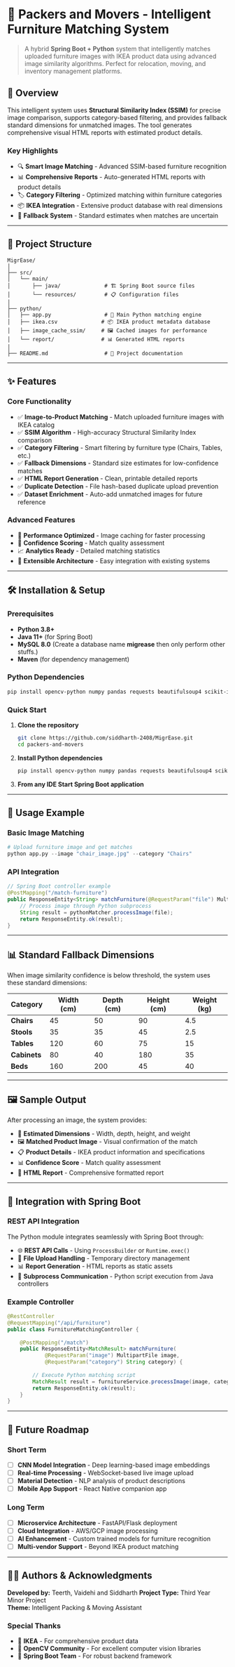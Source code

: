 # 🧳 Packers and Movers - Intelligent Furniture Matching System

> A hybrid **Spring Boot + Python** system that intelligently matches uploaded furniture images with IKEA product data using advanced image similarity algorithms. Perfect for relocation, moving, and inventory management platforms.

## 🌟 Overview

This intelligent system uses **Structural Similarity Index (SSIM)** for precise image comparison, supports category-based filtering, and provides fallback standard dimensions for unmatched images. The tool generates comprehensive visual HTML reports with estimated product details.

### Key Highlights
- 🔍 **Smart Image Matching** - Advanced SSIM-based furniture recognition
- 📊 **Comprehensive Reports** - Auto-generated HTML reports with product details
- 🏷️ **Category Filtering** - Optimized matching within furniture categories
- 📦 **IKEA Integration** - Extensive product database with real dimensions
- 🔄 **Fallback System** - Standard estimates when matches are uncertain

---

## 📁 Project Structure

```
MigrEase/
│
├── src/
│   └── main/
│       ├── java/              # 🏗️ Spring Boot source files
│       └── resources/         # 📋 Configuration files
│
├── python/
│   ├── app.py                 # 🧠 Main Python matching engine
│   ├── ikea.csv              # 📦 IKEA product metadata database
│   ├── image_cache_ssim/     # 🖼️ Cached images for performance
│   └── report/               # 📊 Generated HTML reports
│
├── README.md                  # 📘 Project documentation
```

---

## ✨ Features

### Core Functionality
- ✅ **Image-to-Product Matching** - Match uploaded furniture images with IKEA catalog
- ✅ **SSIM Algorithm** - High-accuracy Structural Similarity Index comparison
- ✅ **Category Filtering** - Smart filtering by furniture type (Chairs, Tables, etc.)  
- ✅ **Fallback Dimensions** - Standard size estimates for low-confidence matches
- ✅ **HTML Report Generation** - Clean, printable detailed reports
- ✅ **Duplicate Detection** - File hash-based duplicate upload prevention
- ✅ **Dataset Enrichment** - Auto-add unmatched images for future reference

### Advanced Features
- 🚀 **Performance Optimized** - Image caching for faster processing
- 🎯 **Confidence Scoring** - Match quality assessment
- 📈 **Analytics Ready** - Detailed matching statistics
- 🔧 **Extensible Architecture** - Easy integration with existing systems

---

## 🛠️ Installation & Setup

### Prerequisites
- **Python 3.8+**
- **Java 11+** (for Spring Boot)
- **MySQL 8.0** (Create a database name **migrease** then only perform other stuffs.)
- **Maven** (for dependency management)

### Python Dependencies
```bash
pip install opencv-python numpy pandas requests beautifulsoup4 scikit-image pillow
```

### Quick Start
1. **Clone the repository**
   ```bash
   git clone https://github.com/siddharth-2408/MigrEase.git
   cd packers-and-movers
   ```

2. **Install Python dependencies**
   ```bash
   pip install opencv-python numpy pandas requests beautifulsoup4 scikit-image pillow
   ```

3. **From any IDE Start Spring Boot application**

---

## 🎯 Usage Example

### Basic Image Matching
```python
# Upload furniture image and get matches
python app.py --image "chair_image.jpg" --category "Chairs"
```

### API Integration
```java
// Spring Boot controller example
@PostMapping("/match-furniture")
public ResponseEntity<String> matchFurniture(@RequestParam("file") MultipartFile file) {
    // Process image through Python subprocess
    String result = pythonMatcher.processImage(file);
    return ResponseEntity.ok(result);
}
```

---

## 📊 Standard Fallback Dimensions

When image similarity confidence is below threshold, the system uses these standard dimensions:

| Category | Width (cm) | Depth (cm) | Height (cm) | Weight (kg) |
|----------|------------|------------|-------------|-------------|
| **Chairs** | 45 | 50 | 90 | 4.5 |
| **Stools** | 35 | 35 | 45 | 2.5 |
| **Tables** | 120 | 60 | 75 | 15 |
| **Cabinets** | 80 | 40 | 180 | 35 |
| **Beds** | 160 | 200 | 45 | 40 |

---

## 🖼️ Sample Output

After processing an image, the system provides:

- 📏 **Estimated Dimensions** - Width, depth, height, and weight
- 🖼️ **Matched Product Image** - Visual confirmation of the match
- 📋 **Product Details** - IKEA product information and specifications
- 📊 **Confidence Score** - Match quality assessment
- 📄 **HTML Report** - Comprehensive formatted report

---

## 🔧 Integration with Spring Boot

### REST API Integration
The Python module integrates seamlessly with Spring Boot through:

- 🌐 **REST API Calls** - Using `ProcessBuilder` or `Runtime.exec()`
- 📁 **File Upload Handling** - Temporary directory management
- 📊 **Report Generation** - HTML reports as static assets
- 🔄 **Subprocess Communication** - Python script execution from Java controllers

### Example Controller
```java
@RestController
@RequestMapping("/api/furniture")
public class FurnitureMatchingController {
    
    @PostMapping("/match")
    public ResponseEntity<MatchResult> matchFurniture(
            @RequestParam("image") MultipartFile image,
            @RequestParam("category") String category) {
        
        // Execute Python matching script
        MatchResult result = furnitureService.processImage(image, category);
        return ResponseEntity.ok(result);
    }
}
```

---

## 🚀 Future Roadmap

### Short Term
- [ ] **CNN Model Integration** - Deep learning-based image embeddings
- [ ] **Real-time Processing** - WebSocket-based live image upload
- [ ] **Material Detection** - NLP analysis of product descriptions
- [ ] **Mobile App Support** - React Native companion app

### Long Term
- [ ] **Microservice Architecture** - FastAPI/Flask deployment
- [ ] **Cloud Integration** - AWS/GCP image processing
- [ ] **AI Enhancement** - Custom trained models for furniture recognition
- [ ] **Multi-vendor Support** - Beyond IKEA product matching

---

## 👨‍💻 Authors & Acknowledgments

**Developed by:** Teerth, Vaidehi and Siddharth 
**Project Type:** Third Year Minor Project  
**Theme:** Intelligent Packing & Moving Assistant

### Special Thanks
- 🏪 **IKEA** - For comprehensive product data
- 🐍 **OpenCV Community** - For excellent computer vision libraries
- 🌱 **Spring Boot Team** - For robust backend framework
